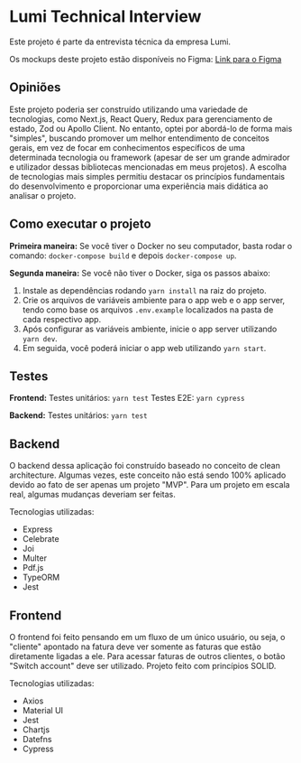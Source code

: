 # Lumi Technical Interview

Este projeto é parte da entrevista técnica da empresa Lumi.

Os mockups deste projeto estão disponíveis no Figma:
[Link para o Figma](https://www.figma.com/file/nxk7ksj16VDwJRYnJU77z2/Lumi?type=design&node-id=0%3A1&mode=design&t=Em7i71SCw3fKM9lc-1)

## Opiniões
Este projeto poderia ser construído utilizando uma variedade de tecnologias, como Next.js, React Query, Redux para gerenciamento de estado, Zod ou Apollo Client. No entanto, optei por abordá-lo de forma mais "simples", buscando promover um melhor entendimento de conceitos gerais, em vez de focar em conhecimentos específicos de uma determinada tecnologia ou framework (apesar de ser um grande admirador e utilizador dessas bibliotecas mencionadas em meus projetos). A escolha de tecnologias mais simples permitiu destacar os princípios fundamentais do desenvolvimento e proporcionar uma experiência mais didática ao analisar o projeto.

## Como executar o projeto

**Primeira maneira:**
Se você tiver o Docker no seu computador, basta rodar o comando: `docker-compose build` e depois `docker-compose up`.

**Segunda maneira:**
Se você não tiver o Docker, siga os passos abaixo:
1. Instale as dependências rodando `yarn install` na raiz do projeto.
2. Crie os arquivos de variáveis ambiente para o app web e o app server, tendo como base os arquivos `.env.example` localizados na pasta de cada respectivo app.
3. Após configurar as variáveis ambiente, inicie o app server utilizando `yarn dev`.
4. Em seguida, você poderá iniciar o app web utilizando `yarn start`.

## Testes

**Frontend:**
Testes unitários: `yarn test`
Testes E2E: `yarn cypress`

**Backend:**
Testes unitários: `yarn test`

## Backend

O backend dessa aplicação foi construído baseado no conceito de clean architecture. Algumas vezes, este conceito não está sendo 100% aplicado devido ao fato de ser apenas um projeto "MVP". Para um projeto em escala real, algumas mudanças deveriam ser feitas.

Tecnologias utilizadas:
- Express
- Celebrate
- Joi
- Multer
- Pdf.js
- TypeORM
- Jest

## Frontend

O frontend foi feito pensando em um fluxo de um único usuário, ou seja, o "cliente" apontado na fatura deve ver somente as faturas que estão diretamente ligadas a ele. Para acessar faturas de outros clientes, o botão "Switch account" deve ser utilizado. Projeto feito com princípios SOLID.

Tecnologias utilizadas:
- Axios
- Material UI
- Jest
- Chartjs
- Datefns
- Cypress